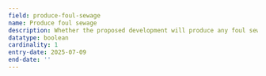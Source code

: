 ```yaml
---
field: produce-foul-sewage
name: Produce foul sewage
description: Whether the proposed development will produce any foul sewage
datatype: boolean
cardinality: 1
entry-date: 2025-07-09
end-date: ''
---
```


